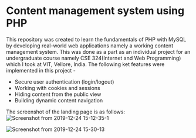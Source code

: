 # Content management system using PHP
This repository was created to learn the fundamentals of PHP with MySQL by developing
real-world web applications namely a working content management system.
This was done as a part as an individual project for an undergraduate course namely CSE 324(Internet and Web Programming) 
which I took at VIT, Vellore, India.
The following ket features were implemented in this project -
* Secure user authentication (login/logout)
* Working with cookies and sessions
* Hiding content from the public view
* Building dynamic content navigation

The screenshot of the landing page is as follows:
![Screenshot from 2019-12-24 15-12-35-1](https://user-images.githubusercontent.com/8374949/71407673-b646d500-2661-11ea-9626-84268bb2b895.png)

![Screenshot from 2019-12-24 15-30-13](https://user-images.githubusercontent.com/8374949/71407921-72a09b00-2662-11ea-89d6-d83646a74e5f.png)


